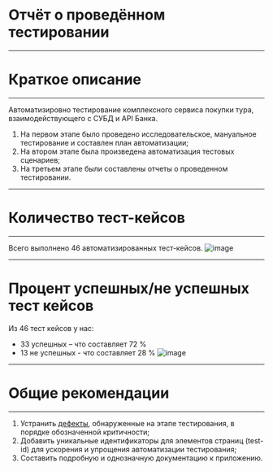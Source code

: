 # Отчёт о проведённом тестировании
***
# Краткое описание
***
Автоматизировно тестирование комплексного сервиса покупки тура, взаимодействующего с СУБД и API Банка.

1. На первом этапе было проведено исследовательское, мануальное тестирование и составлен план автоматизации;  
2. На втором этапе была произведена автоматизация тестовых сценариев;  
3. На третьем этапе были составлены отчеты о проведенном тестировании.
***
# Количество тест-кейсов 
***
Всего выполнено 46 автоматизированных тест-кейсов.
![image](https://user-images.githubusercontent.com/74143779/192843091-e271f6d6-a63d-4d98-9269-751d0e9f9367.png)
***
# Процент успешных/не успешных тест кейсов
Из 46 тест кейсов у нас:
* 33 успешных – что составляет 72 %
* 13 не успешных - что составляет 28 %
![image](https://user-images.githubusercontent.com/74143779/192843205-f668cccf-ebd9-43cb-a09a-5c9ab84f5737.png)

***
# Общие рекомендации
***
1. Устранить [дефекты](https://github.com/Bangold666/QA_Diploma/issues), обнаруженные на этапе тестирования, в порядке обозначенной критичности;  
2. Добавить уникальные идентификаторы для элементов страниц (test-id) для ускорения и упрощения автоматизации тестирования;  
3. Составить подробную и однозначную документацию к приложению. 
